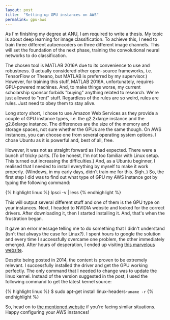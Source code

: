 ```yaml
---
layout: post
title:  "Setting up GPU instances on AWS"
permalink: gpu-aws
---
```


As I'm finishing my degree at ANU, I am required to write a thesis. My topic is about deep learning for  image classification. To achieve this, I need to train three different autoencoders on three different image channels. This will set the foundation of the next phase, training the convolutional neural networks to do classification.

The chosen tool is MATLAB 2016A due to its convenience to use and robustness. (I actually considered other open-source frameworks, i.e. TensorFlow or Theano, but MATLAB is preferred by my supervisor.) However, for training this stuff, MATLAB 2016A, unfortunately, requires GPU-powered machines. And, to make things worse, my current scholarship sponsor forbids "buying" anything related to research. We're just allowed to "rent" stuff. Regardless of the rules are so weird, rules are rules. Just need to obey them to stay alive.

Long story short, I chose to use Amazon Web Services as they provide a couple of GPU instance types, i.e.  the g2.2xlarge instance and the g2.8xlarge instance. The differences are the size of the memory and storage spaces, not sure whether the GPUs are the same though. On AWS instances, you can choose one from several operating system options. I chose Ubuntu as it is powerful and, best of all, free.

However, it was not as straight forward as I had expected. There were a bunch of tricky parts. (To be honest, I'm not too familiar with Linux setup. This turned out increasing the difficulties.) And, as a Ubuntu beginner, I realised that I needed to install everything by myself to make it work properly. (Windows, in my early days, didn't train me for this. Sigh..) So, the first step I did was to find out what type of GPU my AWS instance got by typing the following command:

{% highlight linux %}
lpsci -v | less
{% endhighlight %}

This will output several different stuff and one of them is the GPU type on your instances. Next, I headed to NVIDIA website and looked for the correct drivers. After downloading it, then I started installing it. And, that's when the frustration began.

It gave an error message telling me to do something that I didn't understand (isn't that always the case for Linux?). I spent hours to google the solution and every time I successfully overcame one problem, the other immediately emerged. After hours of desperation, I ended up visiting [this marvelous website](http://tleyden.github.io/blog/2014/10/25/cuda-6-dot-5-on-aws-gpu-instance-running-ubuntu-14-dot-04/). 

Despite being posted in 2014, the content is proven to be extremely relevant. I successfully installed the driver and get the GPU working perfectly. The only command that I needed to change was to update the linux kernel. Instead of the version suggested in the post, I used the following command to get the latest kernel source:

{% highlight linux %}
$ sudo apt-get install linux-headers-`uname -r`
{% endhighlight %}

So, head on to [the mentioned website](http://tleyden.github.io/blog/2014/10/25/cuda-6-dot-5-on-aws-gpu-instance-running-ubuntu-14-dot-04/) if you're facing similar situations. Happy configuring your AWS instances!
